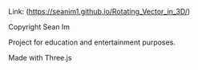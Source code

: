 Link: (https://seanim1.github.io/Rotating_Vector_in_3D/)


Copyright Sean Im

Project for education and entertainment purposes.

Made with Three.js
